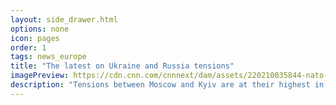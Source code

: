 ```yaml
---
layout: side_drawer.html
options: none
icon: pages
order: 1
tags: news_europe
title: "The latest on Ukraine and Russia tensions"
imagePreview: https://cdn.cnn.com/cnnnext/dam/assets/220210035844-nato-troops-deployment-germany-romania-02092022-video-synd-2.jpg
description: "Tensions between Moscow and Kyiv are at their highest in years, with a large Russian troop buildup near the shared borders of the two former Soviet republics. Follow for live news updates."
---
```

